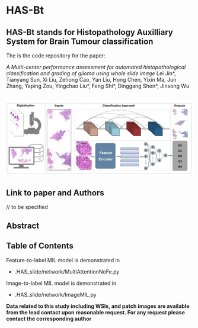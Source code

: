 # HAS-Bt

**HAS-Bt** stands for Histopathology Auxilliary System for Brain Tumour classification 
---
The is the code repository for the paper: 

*A Multi-center performance assessment for automated histopathological classification and grading of glioma using whole slide image*
Lei Jin*, Tianyang Sun, Xi Liu, Zehong Cao, Yan Liu, Hong Chen, Yixin Ma, Jun Zhang, Yaping Zou, Yingchao Liu*, Feng Shi*, Dinggang Shen*, Jinsong Wu

![image](figures/schematic.png)
---

## Link to paper and Authors

// to be specified

## Abstract

## Table of Contents

Feature-to-label MIL model is demonstrated in 

- .HAS_slide/network/MultiAttentionNoFe.py
  
Image-to-label MIL model is demonstrated in 

- .HAS_slide/network/ImageMIL.py

**Data related to this study including WSIs, and patch images are available from the lead contact upon reasonable request. For any request please contact the corresponding author**
